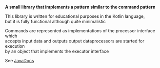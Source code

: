 **A small library that implements a pattern similar to the command pattern**

This library is written for educational purposes in the Kotlin language,  
but it is fully functional although quite minimalistic


Commands are represented as implementations of the processor interface which  
accepts input data and outputs output dataprocessors are started for execution  
by an object that implements the executor interface

See [JavaDocs]()